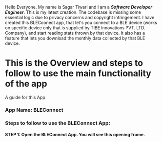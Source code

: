 Hello Everyone. My name is Sagar Tiwari and I am a ***Software Developer Engineer***.
This is my latest creation.
The codebase is missing some essential logic due to privacy concerns and copyright infringement.
I have created this BLECoonect app, that let's you connect to a BLE device (works on specific device only that is supplied by TIBE Innovations PVT. LTD. Company), and start reading stats thrown by that device.
It also has a feature that lets you download the monthly data collected by that BLE device.

<div>
  <h1>This is the Overview and steps to follow to use the main functionality of the app</h1>
  <span>A guide for this App</span>
</div>


<h3>App Name: BLEConnect</h3>

<h3>Steps to follow to use the BLEConnect App:</h3>

<h4><bold>STEP 1:</bold> Open the BLEConnect App. You will see this opening frame.</h4>
